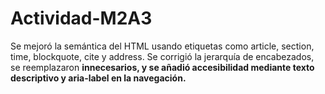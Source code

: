 # Actividad-M2A3
Se mejoró la semántica del HTML usando etiquetas como article, section, time, blockquote, cite y address.
Se corrigió la jerarquía de encabezados, se reemplazaron <strong> innecesarios, y se añadió accesibilidad mediante texto descriptivo y aria-label en la navegación.
